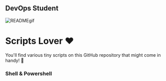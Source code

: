 ## DevOps Student

![READMEgif](https://github.com/user-attachments/assets/babc7d40-799a-426f-af2e-0a4911153459)


# Scripts Lover ❤️

You'll find various tiny scripts on this GitHub repository that might come in handy! 🍕

### Shell & Powershell  
